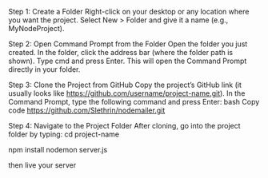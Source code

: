 Step 1: Create a Folder
Right-click on your desktop or any location where you want the project.
Select New > Folder and give it a name (e.g., MyNodeProject).

Step 2: Open Command Prompt from the Folder
Open the folder you just created.
In the folder, click the address bar (where the folder path is shown).
Type cmd and press Enter.
This will open the Command Prompt directly in your folder.

Step 3: Clone the Project from GitHub
Copy the project’s GitHub link (it usually looks like https://github.com/username/project-name.git).
In the Command Prompt, type the following command and press Enter:
bash
Copy code
https://github.com/Slethrin/nodemailer.git

Step 4: Navigate to the Project Folder
After cloning, go into the project folder by typing:
cd project-name

npm install
nodemon server.js

then live your server

